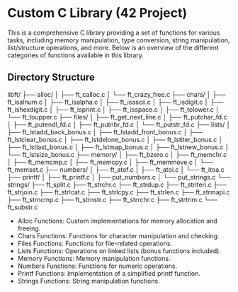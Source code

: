 # Custom C Library (42 Project)

This is a comprehensive C library providing a set of functions for various tasks, including memory manipulation, type conversion, string manipulation, list/structure operations, and more. Below is an overview of the different categories of functions available in this library.


## Directory Structure

libft/
├── alloc/
│   ├── ft_calloc.c
│   └── ft_crazy_free.c
├── chars/
│   ├── ft_isalnum.c
│   ├── ft_isalpha.c
│   ├── ft_isascii.c
│   ├── ft_isdigit.c
│   ├── ft_ishexdigit.c
│   ├── ft_isprint.c
│   ├── ft_isspace.c
│   ├── ft_tolower.c
│   └── ft_toupper.c
├── files/
│   ├── ft_get_next_line.c
│   ├── ft_putchar_fd.c
│   ├── ft_putendl_fd.c
│   ├── ft_putnbr_fd.c
│   └── ft_putstr_fd.c
├── lists/
│   ├── ft_lstadd_back_bonus.c
│   ├── ft_lstadd_front_bonus.c
│   ├── ft_lstclear_bonus.c
│   ├── ft_lstdelone_bonus.c
│   ├── ft_lstiter_bonus.c
│   ├── ft_lstlast_bonus.c
│   ├── ft_lstmap_bonus.c
│   ├── ft_lstnew_bonus.c
│   └── ft_lstsize_bonus.c
├── memory/
│   ├── ft_bzero.c
│   ├── ft_memchr.c
│   ├── ft_memcmp.c
│   ├── ft_memcpy.c
│   ├── ft_memmove.c
│   └── ft_memset.c
├── numbers/
│   ├── ft_atof.c
│   ├── ft_atoi.c
│   └── ft_itoa.c
├── printf/
│   ├── ft_printf.c
│   ├── put_numbers.c
│   └── put_strings.c
└── strings/
    ├── ft_split.c
    ├── ft_strchr.c
    ├── ft_strdup.c
    ├── ft_striteri.c
    ├── ft_strjoin.c
    ├── ft_strlcat.c
    ├── ft_strlcpy.c
    ├── ft_strlen.c
    ├── ft_strmapi.c
    ├── ft_strncmp.c
    ├── ft_strnstr.c
    ├── ft_strrchr.c
    ├── ft_strtrim.c
    └── ft_substr.c

- Alloc Functions: Custom implementations for memory allocation and freeing.
- Chars Functions: Functions for character manipulation and checking.
- Files Functions: Functions for file-related operations.
- Lists Functions: Operations on linked lists (bonus functions included).
- Memory Functions: Memory manipulation functions.
- Numbers Functions: Functions for numeric operations.
- Printf Functions: Implementation of a simplified printf function.
- Strings Functions: String manipulation functions.
